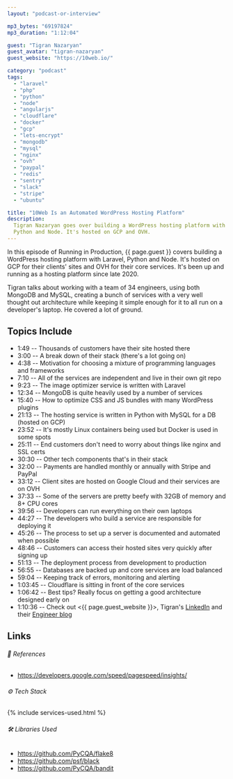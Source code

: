 ```yaml
---
layout: "podcast-or-interview"

mp3_bytes: "69197824"
mp3_duration: "1:12:04"

guest: "Tigran Nazaryan"
guest_avatar: "tigran-nazaryan"
guest_website: "https://10web.io/"

category: "podcast"
tags:
  - "laravel"
  - "php"
  - "python"
  - "node"
  - "angularjs"
  - "cloudflare"
  - "docker"
  - "gcp"
  - "lets-encrypt"
  - "mongodb"
  - "mysql"
  - "nginx"
  - "ovh"
  - "paypal"
  - "redis"
  - "sentry"
  - "slack"
  - "stripe"
  - "ubuntu"

title: "10Web Is an Automated WordPress Hosting Platform"
description:
  Tigran Nazaryan goes over building a WordPress hosting platform with Laravel,
  Python and Node. It's hosted on GCP and OVH.
---
```


In this episode of Running in Production, {{ page.guest }} covers building a
WordPress hosting platform with Laravel, Python and Node. It's hosted on GCP
for their clients' sites and OVH for their core services. It's been up and
running as a hosting platform since late 2020.

Tigran talks about working with a team of 34 engineers, using both MongoDB and
MySQL, creating a bunch of services with a very well thought out architecture
while keeping it simple enough for it to all run on a developer's laptop. He
covered a lot of ground.

## Topics Include

- 1:49 -- Thousands of customers have their site hosted there
- 3:00 -- A break down of their stack (there's a lot going on)
- 4:38 -- Motivation for choosing a mixture of programming languages and frameworks
- 7:10 -- All of the services are independent and live in their own git repo
- 9:23 -- The image optimizer service is written with Laravel
- 12:34 -- MongoDB is quite heavily used by a number of services
- 15:40 -- How to optimize CSS and JS bundles with many WordPress plugins
- 21:13 -- The hosting service is written in Python with MySQL for a DB (hosted on GCP)
- 23:52 -- It's mostly Linux containers being used but Docker is used in some spots
- 25:11 -- End customers don't need to worry about things like nginx and SSL certs
- 30:30 -- Other tech components that's in their stack
- 32:00 -- Payments are handled monthly or annually with Stripe and PayPal
- 33:12 -- Client sites are hosted on Google Cloud and their services are on OVH
- 37:33 -- Some of the servers are pretty beefy with 32GB of memory and 8+ CPU cores
- 39:56 -- Developers can run everything on their own laptops
- 44:27 -- The developers who build a service are responsible for deploying it
- 45:26 -- The process to set up a server is documented and automated when possible
- 48:46 -- Customers can access their hosted sites very quickly after signing up
- 51:13 -- The deployment process from development to production
- 56:55 -- Databases are backed up and core services are load balanced
- 59:04 -- Keeping track of errors, monitoring and alerting
- 1:03:45 -- Cloudflare is sitting in front of the core services
- 1:06:42 -- Best tips? Really focus on getting a good architecture designed early on
- 1:10:36 -- Check out <{{ page.guest_website }}>, Tigran's [LinkedIn](https://www.linkedin.com/in/tnazaryan/) and their [Engineer blog](https://10web.io/blog/)

## Links

###### 📄 References

- <https://developers.google.com/speed/pagespeed/insights/>

###### ⚙️ Tech Stack

{% include services-used.html %}

###### 🛠 Libraries Used

- <https://github.com/PyCQA/flake8>
- <https://github.com/psf/black>
- <https://github.com/PyCQA/bandit>
